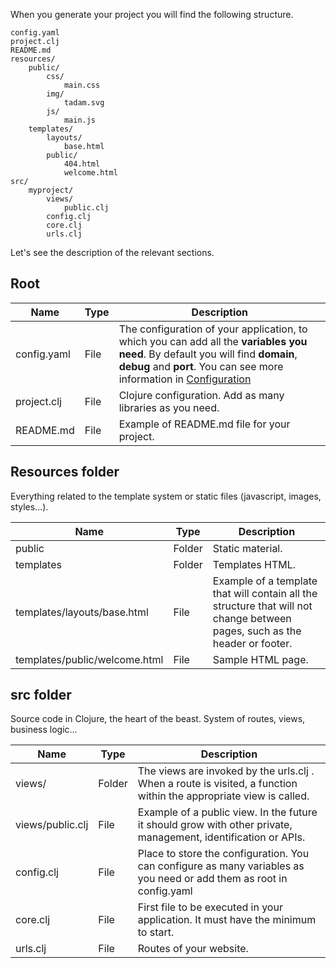 When you generate your project you will find the following structure.

``` shell
config.yaml
project.clj
README.md
resources/
    public/
        css/
            main.css
        img/
            tadam.svg
        js/
            main.js
    templates/
        layouts/
            base.html
        public/
            404.html
            welcome.html
src/
    myproject/
        views/
            public.clj
        config.clj
        core.clj
        urls.clj
```

Let's see the description of the relevant sections.

## Root

| Name | Type | Description |
| --- | --- | --- |
| config.yaml | File | The configuration of your application, to which you can add all the **variables you need**. By default you will find **domain**, **debug** and **port**. You can see more information in [Configuration](#configuration) |
| project.clj | File | Clojure configuration. Add as many libraries as you need. |
| README.md | File | Example of README.md file for your project. |

## Resources folder

Everything related to the template system or static files (javascript, images, styles...).

| Name | Type | Description |
| --- | --- | --- |
| public | Folder | Static material. |
| templates | Folder | Templates HTML. |
| templates/layouts/base.html | File | Example of a template that will contain all the structure that will not change between pages, such as the header or footer. |
| templates/public/welcome.html | File | Sample HTML page. |

## src folder

Source code in Clojure, the heart of the beast. System of routes, views, business logic...

| Name | Type | Description |
| --- | --- | --- |
| views/ | Folder | The views are invoked by the urls.clj . When a route is visited, a function within the appropriate view is called. |
| views/public.clj | File | Example of a public view. In the future it should grow with other private, management, identification or APIs. |
| config.clj | File | Place to store the configuration. You can configure as many variables as you need or add them as root in config.yaml |
| core.clj | File | First file to be executed in your application. It must have the minimum to start. |
| urls.clj | File | Routes of your website. |
